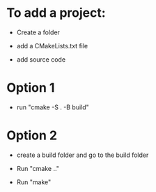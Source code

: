 # To add a project:

* Create a folder

* add a CMakeLists.txt file

* add source code

# Option 1
* run "cmake -S . -B build"

# Option 2
* create a build folder and go to the build folder

* Run "cmake .."

* Run "make"
